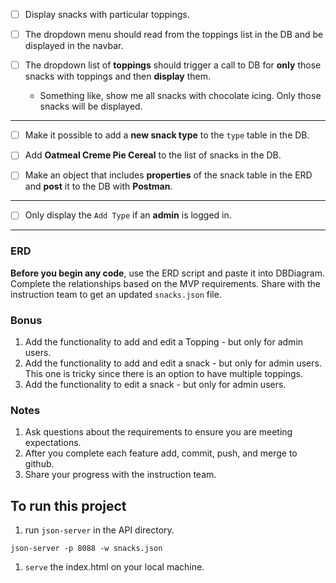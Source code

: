 - [ ] Display snacks with particular toppings.

- [ ] The dropdown menu should read from the toppings list in the DB and be displayed in the navbar.

- [ ] The dropdown list of **toppings** should trigger a call to DB for **only** those snacks with toppings and then **display** them.
    - Something like, show me all snacks with chocolate icing.  Only those snacks will be displayed.
***
- [ ] Make it possible to add a **new snack type** to the `type` table in the DB.

- [ ] Add **Oatmeal Creme Pie Cereal** to the list of snacks in the DB. 

- [ ] Make an object that includes **properties** of the snack table in the ERD and **post** it to the DB with **Postman**.
***
- [ ] Only display the `Add Type` if an **admin** is logged in.
***
### ERD
**Before you begin any code**, use the ERD script and paste it into DBDiagram. Complete the relationships based on the MVP requirements. Share with the instruction team to get an updated `snacks.json` file.

### Bonus
1. Add the functionality to add and edit a Topping - but only for admin users.
1. Add the functionality to add and edit a snack - but only for admin users. This one is tricky since there is an option to have multiple toppings.
1. Add the functionality to edit a snack - but only for admin users. 

### Notes
1. Ask questions about the requirements to ensure you are meeting expectations.
1. After you complete each feature add, commit, push, and merge to github.
1. Share your progress with the instruction team.

## To run this project
1. run `json-server` in the API directory.
```
json-server -p 8088 -w snacks.json
```
1. `serve` the index.html on your local machine.
